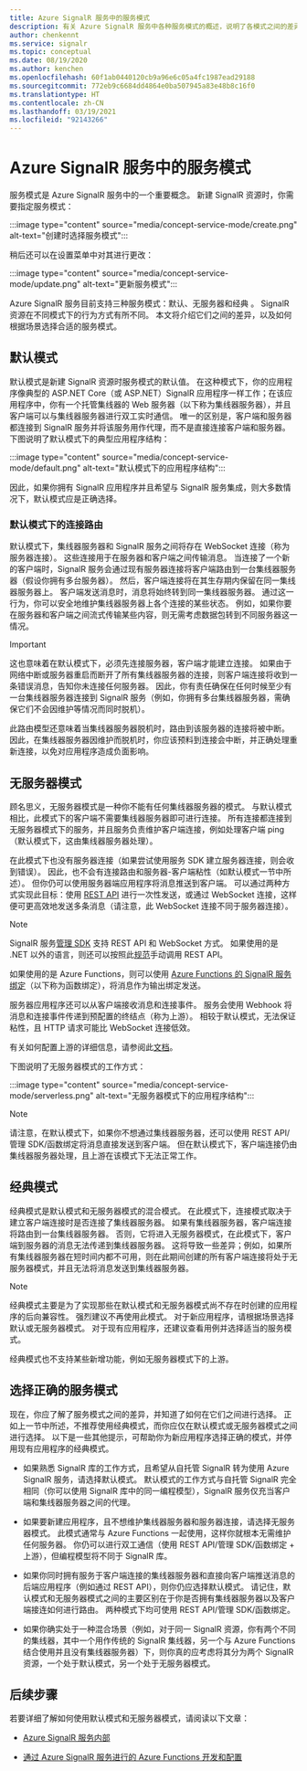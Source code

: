```yaml
---
title: Azure SignalR 服务中的服务模式
description: 有关 Azure SignalR 服务中各种服务模式的概述，说明了各模式之间的差异及适用的用户场景
author: chenkennt
ms.service: signalr
ms.topic: conceptual
ms.date: 08/19/2020
ms.author: kenchen
ms.openlocfilehash: 60f1ab0440120cb9a96e6c05a4fc1987ead29188
ms.sourcegitcommit: 772eb9c6684dd4864e0ba507945a83e48b8c16f0
ms.translationtype: HT
ms.contentlocale: zh-CN
ms.lasthandoff: 03/19/2021
ms.locfileid: "92143266"
---
```

# <a name="service-mode-in-azure-signalr-service"></a>Azure SignalR 服务中的服务模式

服务模式是 Azure SignalR 服务中的一个重要概念。 新建 SignalR 资源时，你需要指定服务模式：

:::image type="content" source="media/concept-service-mode/create.png" alt-text="创建时选择服务模式":::

稍后还可以在设置菜单中对其进行更改：

:::image type="content" source="media/concept-service-mode/update.png" alt-text="更新服务模式":::

Azure SignalR 服务目前支持三种服务模式：默认、无服务器和经典  。 SignalR 资源在不同模式下的行为方式有所不同。 本文将介绍它们之间的差异，以及如何根据场景选择合适的服务模式。

## <a name="default-mode"></a>默认模式

默认模式是新建 SignalR 资源时服务模式的默认值。 在这种模式下，你的应用程序像典型的 ASP.NET Core（或 ASP.NET）SignalR 应用程序一样工作；在该应用程序中，你有一个托管集线器的 Web 服务器（以下称为集线器服务器），并且客户端可以与集线器服务器进行双工实时通信。 唯一的区别是，客户端和服务器都连接到 SignalR 服务并将该服务用作代理，而不是直接连接客户端和服务器。 下图说明了默认模式下的典型应用程序结构：

:::image type="content" source="media/concept-service-mode/default.png" alt-text="默认模式下的应用程序结构":::

因此，如果你拥有 SignalR 应用程序并且希望与 SignalR 服务集成，则大多数情况下，默认模式应是正确选择。

### <a name="connection-routing-in-default-mode"></a>默认模式下的连接路由

默认模式下，集线器服务器和 SignalR 服务之间将存在 WebSocket 连接（称为服务器连接）。 这些连接用于在服务器和客户端之间传输消息。 当连接了一个新的客户端时，SignalR 服务会通过现有服务器连接将客户端路由到一台集线器服务器（假设你拥有多台服务器）。 然后，客户端连接将在其生存期内保留在同一集线器服务器上。 客户端发送消息时，消息将始终转到同一集线器服务器。 通过这一行为，你可以安全地维护集线器服务器上各个连接的某些状态。 例如，如果你要在服务器和客户端之间流式传输某些内容，则无需考虑数据包转到不同服务器这一情况。

> [!IMPORTANT]
> 这也意味着在默认模式下，必须先连接服务器，客户端才能建立连接。 如果由于网络中断或服务器重启而断开了所有集线器服务器的连接，则客户端连接将收到一条错误消息，告知你未连接任何服务器。 因此，你有责任确保在任何时候至少有一台集线器服务器连接到 SignalR 服务（例如，你拥有多台集线器服务器，需确保它们不会因维护等情况而同时脱机）。

此路由模型还意味着当集线器服务器脱机时，路由到该服务器的连接将被中断。 因此，在集线器服务器因维护而脱机时，你应该预料到连接会中断，并正确处理重新连接，以免对应用程序造成负面影响。

## <a name="serverless-mode"></a>无服务器模式

顾名思义，无服务器模式是一种你不能有任何集线器服务器的模式。 与默认模式相比，此模式下的客户端不需要集线器服务器即可进行连接。 所有连接都连接到无服务器模式下的服务，并且服务负责维护客户端连接，例如处理客户端 ping（默认模式下，这由集线器服务器处理）。

在此模式下也没有服务器连接（如果尝试使用服务 SDK 建立服务器连接，则会收到错误）。 因此，也不会有连接路由和服务器-客户端粘性（如默认模式一节中所述）。 但你仍可以使用服务器端应用程序将消息推送到客户端。 可以通过两种方式实现此目标：使用 [REST API](https://github.com/Azure/azure-signalr/blob/dev/docs/rest-api.md) 进行一次性发送，或通过 WebSocket 连接，这样便可更高效地发送多条消息（请注意，此 WebSocket 连接不同于服务器连接）。

> [!NOTE]
> SignalR 服务[管理 SDK](https://github.com/Azure/azure-signalr/blob/dev/docs/management-sdk-guide.md) 支持 REST API 和 WebSocket 方式。 如果使用的是 .NET 以外的语言，则还可以按照此[规范](https://github.com/Azure/azure-signalr/blob/dev/docs/rest-api.md)手动调用 REST API。
>
> 如果使用的是 Azure Functions，则可以使用 [Azure Functions 的 SignalR 服务绑定](../azure-functions/functions-bindings-signalr-service.md)（以下称为函数绑定），将消息作为输出绑定发送。

服务器应用程序还可以从客户端接收消息和连接事件。 服务会使用 Webhook 将消息和连接事件传递到预配置的终结点（称为上游）。 相较于默认模式，无法保证粘性，且 HTTP 请求可能比 WebSocket 连接低效。

有关如何配置上游的详细信息，请参阅此[文档](./concept-upstream.md)。

下图说明了无服务器模式的工作方式：

:::image type="content" source="media/concept-service-mode/serverless.png" alt-text="无服务器模式下的应用程序结构":::

> [!NOTE]
> 请注意，在默认模式下，如果你不想通过集线器服务器，还可以使用 REST API/管理 SDK/函数绑定将消息直接发送到客户端。 但在默认模式下，客户端连接仍由集线器服务器处理，且上游在该模式下无法正常工作。

## <a name="classic-mode"></a>经典模式

经典模式是默认模式和无服务器模式的混合模式。 在此模式下，连接模式取决于建立客户端连接时是否连接了集线器服务器。 如果有集线器服务器，客户端连接将路由到一台集线器服务器。 否则，它将进入无服务器模式，在此模式下，客户端到服务器的消息无法传递到集线器服务器。 这将导致一些差异；例如，如果所有集线器服务器在短时间内都不可用，则在此期间创建的所有客户端连接将处于无服务器模式，并且无法将消息发送到集线器服务器。

> [!NOTE]
> 经典模式主要是为了实现那些在默认模式和无服务器模式尚不存在时创建的应用程序的后向兼容性。 强烈建议不再使用此模式。 对于新应用程序，请根据场景选择默认或无服务器模式。 对于现有应用程序，还建议查看用例并选择适当的服务模式。

经典模式也不支持某些新增功能，例如无服务器模式下的上游。

## <a name="choose-the-right-service-mode"></a>选择正确的服务模式

现在，你应了解了服务模式之间的差异，并知道了如何在它们之间进行选择。 正如上一节中所述，不推荐使用经典模式，而你应仅在默认模式或无服务器模式之间进行选择。 以下是一些其他提示，可帮助你为新应用程序选择正确的模式，并停用现有应用程序的经典模式。

* 如果熟悉 SignalR 库的工作方式，且希望从自托管 SignalR 转为使用 Azure SignalR 服务，请选择默认模式。 默认模式的工作方式与自托管 SignalR 完全相同（你可以使用 SignalR 库中的同一编程模型），SignalR 服务仅充当客户端和集线器服务器之间的代理。

* 如果要新建应用程序，且不想维护集线器服务器和服务器连接，请选择无服务器模式。 此模式通常与 Azure Functions 一起使用，这样你就根本无需维护任何服务器。 你仍可以进行双工通信（使用 REST API/管理 SDK/函数绑定 + 上游），但编程模型将不同于 SignalR 库。

* 如果你同时拥有服务于客户端连接的集线器服务器和直接向客户端推送消息的后端应用程序（例如通过 REST API），则你仍应选择默认模式。 请记住，默认模式和无服务器模式之间的主要区别在于你是否拥有集线器服务器以及客户端接连如何进行路由。 两种模式下均可使用 REST API/管理 SDK/函数绑定。

* 如果你确实处于一种混合场景（例如，对于同一 SignalR 资源，你有两个不同的集线器，其中一个用作传统的 SignalR 集线器，另一个与 Azure Functions 结合使用并且没有集线器服务器）下，则你真的应考虑将其分为两个 SignalR 资源，一个处于默认模式，另一个处于无服务器模式。

## <a name="next-steps"></a>后续步骤

若要详细了解如何使用默认模式和无服务器模式，请阅读以下文章：

* [Azure SignalR 服务内部](signalr-concept-internals.md)

* [通过 Azure SignalR 服务进行的 Azure Functions 开发和配置](signalr-concept-serverless-development-config.md)